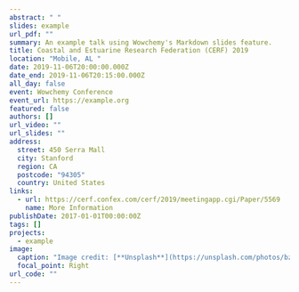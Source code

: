 ```yaml
---
abstract: " "
slides: example
url_pdf: ""
summary: An example talk using Wowchemy's Markdown slides feature.
title: Coastal and Estuarine Research Federation (CERF) 2019
location: "Mobile, AL "
date: 2019-11-06T20:00:00.000Z
date_end: 2019-11-06T20:15:00.000Z
all_day: false
event: Wowchemy Conference
event_url: https://example.org
featured: false
authors: []
url_video: ""
url_slides: ""
address:
  street: 450 Serra Mall
  city: Stanford
  region: CA
  postcode: "94305"
  country: United States
links:
  - url: https://cerf.confex.com/cerf/2019/meetingapp.cgi/Paper/5569
    name: More Information
publishDate: 2017-01-01T00:00:00Z
tags: []
projects:
  - example
image:
  caption: "Image credit: [**Unsplash**](https://unsplash.com/photos/bzdhc5b3Bxs)"
  focal_point: Right
url_code: ""
---
```

